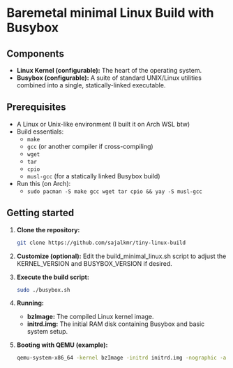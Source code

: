 # Baremetal minimal Linux Build with Busybox


## Components

- **Linux Kernel (configurable):** The heart of the operating system.
- **Busybox (configurable):** A suite of standard UNIX/Linux utilities combined into a single, statically-linked executable.

## Prerequisites

- A Linux or Unix-like environment (I built it on Arch WSL btw)
- Build essentials:
  - `make`
  - `gcc` (or another compiler if cross-compiling)
  - `wget`
  - `tar`
  - `cpio`
  - `musl-gcc` (for a statically linked Busybox build)
- Run this (on Arch):
  - `sudo pacman -S make gcc wget tar cpio && yay -S musl-gcc`

## Getting started

1. **Clone the repository:**

   ```bash
   git clone https://github.com/sajalkmr/tiny-linux-build

2. **Customize (optional):**
  Edit the build_minimal_linux.sh script to adjust the KERNEL_VERSION and BUSYBOX_VERSION if desired.

3. **Execute the build script:**

   ```bash
   sudo ./busybox.sh

3. **Running:**
   - **bzImage:** The compiled Linux kernel image.
   - **initrd.img:** The initial RAM disk containing Busybox and basic system setup.

4. **Booting with QEMU (example):**
   ```bash
   qemu-system-x86_64 -kernel bzImage -initrd initrd.img -nographic -append "console=ttyS0"
